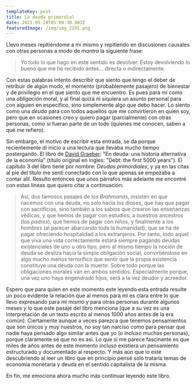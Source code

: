 ```yaml
---
templateKey: post
title: La deuda primordial
date: 2021-05-20T05:09:30.903Z
featuredImage: /img/img_2191.png
---
```

Llevo meses repitiéndome a mi mismo y repitiendo en discusiones causales con otras personas a modo de *mantra* la siguiente frase:

> Yo todo lo que hago en este sentido es devolver. Estoy devolviendo lo bueno que me he recibido antes... directa o indirectamente.

Con estas palabras intento describir que siento que tengo el deber de retribuir de algún modo, el momento (probablemente pasajero) de bienestar y de privilegio en el que siento que me encuentro. Es pues para mí como una *obligación* moral, y al final quizá ni siquiera un asunto personal para con alguien en específico, sino simplemente algo que debo hacer. Lo siento como una *deuda* para con todos aquellos que me convirtieron en quien soy, pero que en ocasiones creo y quiero pagar (parcialmente) con otras personas, como si fueran parte de un todo (quienes me conocen, saben a qué me refiero).

Sin embargo, el motivo de escribir esta entrada, se da porque recientemente di inicio a una lectura que llevaba mucho tiempo postergando. El libro de [David Graeber](https://es.wikipedia.org/wiki/David_Graeber): "En deuda: una historia alternativa de la economía" (título original en ingles: "Debt: the first 5000 years"). El capítulo 3 del libro tiene por nombre: *Deudas primordiales*, y ya en las citas al pie del título me sentí conectado con lo que apenas se empezaba a contar allí. Resulto entonces que unos párrafos más adelante me encontré con estas líneas que quiero citar a continuación:

> Así, dos famosos pasajes de los *Brahmanas*, insisten en que nacemos con una deuda, no solo hacia los dioses, que hay que pagar con sacrificios, sino también a los sabios que crearon las enseñanzas védicas, y que hemos de pagar con estudios; a nuestros ancestros (los *padres*), que hemos de pagar con niños, y finalmente a los *hombres* (al parecer abarcando toda la humanidad), que se ha de pagar ofreciendo hospitalidad a los extranjeros. Por tanto, todo aquel que viva una vida correctamente estará siempre pagando deudas existenciales de uno u otro tipo; pero al mismo tiempo la noción de deuda se desliza hacia la simple obligación social, convirtiéndose en algo mucho menos terrorífico que sentir que la propia existencia constituye una deuda con la muerte. Sobre todo porque las obligaciones morales van en ambos sentidos. Especialmente porque, una vez uno haya engendrado hijos, será a la vez deudor y acreedor.

Espero que para quien en este momento este leyendo esta entrada resulte un poco evidente la relación que al menos para mí es clara entre lo que llevo expresando para mi mismo y para otras personas durante algunos meses y lo que este pasaje del libro menciona (que a su vez es una interpretación de un texto escrito al menos 1000 años antes de la era común). Ciertamente aunque a veces parezca que tenemos pensamientos que son únicos y muy nuestros, no soy tan narciso como para pensar que nadie haya pensado algo similar antes que yo (o incluso muchas personas), porque claramente sé que no es así. Lo que si me parece fascinante es que miles de años antes de este momento incluso existiera un pensamiento estructurado y documentado al respecto. Y más aún que lo esté descubriendo al leer un libro que en principio pensé solo trataría temas de economía monetaria y deuda en el sentido capitalista de la misma.

En fin, me emociona ahora mucho más continuar leyendo este libro.